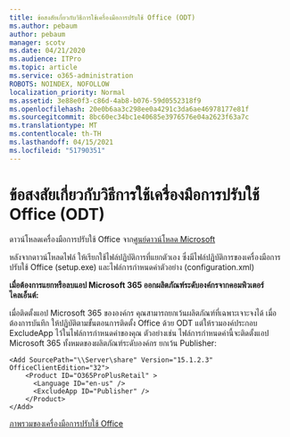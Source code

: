 ```yaml
---
title: ข้อสงสัยเกี่ยวกับวิธีการใช้เครื่องมือการปรับใช้ Office (ODT)
ms.author: pebaum
author: pebaum
manager: scotv
ms.date: 04/21/2020
ms.audience: ITPro
ms.topic: article
ms.service: o365-administration
ROBOTS: NOINDEX, NOFOLLOW
localization_priority: Normal
ms.assetid: 3e88e0f3-c86d-4ab8-b076-59d0552318f9
ms.openlocfilehash: 20e0b6aa3c298ee0a4291c3da6ae46978177e81f
ms.sourcegitcommit: 8bc60ec34bc1e40685e3976576e04a2623f63a7c
ms.translationtype: MT
ms.contentlocale: th-TH
ms.lasthandoff: 04/15/2021
ms.locfileid: "51790351"
---
```

# <a name="questions-about-how-to-use-the-office-deployment-tool-odt"></a>ข้อสงสัยเกี่ยวกับวิธีการใช้เครื่องมือการปรับใช้ Office (ODT)

ดาวน์โหลดเครื่องมือการปรับใช้ Office จาก[ศูนย์ดาวน์โหลด Microsoft](https://go.microsoft.com/fwlink/p/?LinkID=626065)
  
หลังจากดาวน์โหลดไฟล์ ให้เรียกใช้ไฟล์ปฏิบัติการที่แยกตัวเอง ซึ่งมีไฟล์ปฏิบัติการของเครื่องมือการปรับใช้ Office (setup.exe) และไฟล์การกําหนดค่าตัวอย่าง (configuration.xml)
  
 **เมื่อต้องการแยกหรือลบแอป Microsoft 365 ออกผลิตภัณฑ์ระดับองค์กรจากคอมพิวเตอร์ไคลเอ็นต์:**
  
เมื่อติดตั้งแอป Microsoft 365 ขององค์กร คุณสามารถยกเว้นผลิตภัณฑ์ที่เฉพาะเจาะจงได้ เมื่อต้องการบันทึก ให้ปฏิบัติตามขั้นตอนการติดตั้ง Office ด้วย ODT แต่ให้รวมองค์ประกอบ ExcludeApp ไว้ในไฟล์การกําหนดค่าของคุณ ตัวอย่างเช่น ไฟล์การกําหนดค่านี้จะติดตั้งแอป Microsoft 365 ทั้งหมดของผลิตภัณฑ์ระดับองค์กร ยกเว้น Publisher:
  
```
<Add SourcePath="\\Server\share" Version="15.1.2.3" OfficeClientEdition="32">
    <Product ID="O365ProPlusRetail" >
      <Language ID="en-us" />
      <ExcludeApp ID="Publisher" />
    </Product>
</Add>
```

[ภาพรวมของเครื่องมือการปรับใช้ Office](https://docs.microsoft.com/deployoffice/overview-office-deployment-tool)
  

